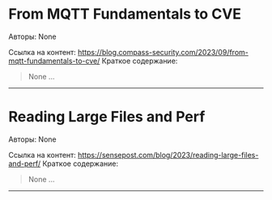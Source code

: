 # From MQTT Fundamentals to CVE

Авторы: 
None

Ссылка на контент: 
https://blog.compass-security.com/2023/09/from-mqtt-fundamentals-to-cve/
Краткое содержание: 

<blockquote>
None   ...   
</blockquote>

---

# Reading Large Files and Perf

Авторы: 
None

Ссылка на контент: 
https://sensepost.com/blog/2023/reading-large-files-and-perf/
Краткое содержание: 

<blockquote>
None   ...   
</blockquote>

---


